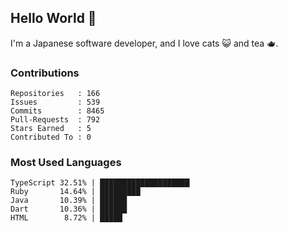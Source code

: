 ## Hello World 👋

I'm a Japanese software developer, and I love cats 😺 and tea 🫖.

### Contributions

    Repositories   : 166
    Issues         : 539
    Commits        : 8465
    Pull-Requests  : 792
    Stars Earned   : 5
    Contributed To : 0

### Most Used Languages

    TypeScript 32.51% | ████████████████████
    Ruby       14.64% | █████████
    Java       10.39% | ██████
    Dart       10.36% | ██████
    HTML        8.72% | █████
